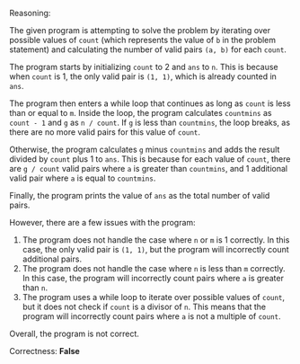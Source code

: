 Reasoning:

The given program is attempting to solve the problem by iterating over possible values of `count` (which represents the value of `b` in the problem statement) and calculating the number of valid pairs `(a, b)` for each `count`.

The program starts by initializing `count` to 2 and `ans` to `n`. This is because when `count` is 1, the only valid pair is `(1, 1)`, which is already counted in `ans`.

The program then enters a while loop that continues as long as `count` is less than or equal to `m`. Inside the loop, the program calculates `countmins` as `count - 1` and `g` as `n / count`. If `g` is less than `countmins`, the loop breaks, as there are no more valid pairs for this value of `count`.

Otherwise, the program calculates `g` minus `countmins` and adds the result divided by `count` plus 1 to `ans`. This is because for each value of `count`, there are `g / count` valid pairs where `a` is greater than `countmins`, and 1 additional valid pair where `a` is equal to `countmins`.

Finally, the program prints the value of `ans` as the total number of valid pairs.

However, there are a few issues with the program:

1. The program does not handle the case where `n` or `m` is 1 correctly. In this case, the only valid pair is `(1, 1)`, but the program will incorrectly count additional pairs.
2. The program does not handle the case where `n` is less than `m` correctly. In this case, the program will incorrectly count pairs where `a` is greater than `n`.
3. The program uses a while loop to iterate over possible values of `count`, but it does not check if `count` is a divisor of `n`. This means that the program will incorrectly count pairs where `a` is not a multiple of `count`.

Overall, the program is not correct.

Correctness: **False**